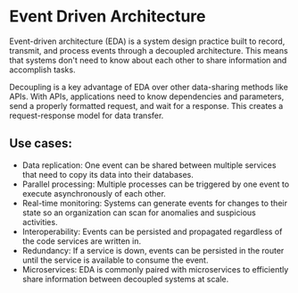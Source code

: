 # Event Driven Architecture

Event-driven architecture (EDA) is a system design practice built to record, transmit, and process events through
a decoupled architecture. This means that systems don't need to know about each other to share information and accomplish tasks.

Decoupling is a key advantage of EDA over other data-sharing methods like APIs.
With APIs, applications need to know dependencies and parameters, send a properly formatted request, and wait for a response.
This creates a request-response model for data transfer.

## Use cases:

* Data replication: One event can be shared between multiple services that need to copy its data into their databases.
* Parallel processing: Multiple processes can be triggered by one event to execute asynchronously of each other.
* Real-time monitoring: Systems can generate events for changes to their state so an organization can scan for anomalies and suspicious activities.
* Interoperability: Events can be persisted and propagated regardless of the code services are written in.
* Redundancy: If a service is down, events can be persisted in the router until the service is available to consume the event.
* Microservices: EDA is commonly paired with microservices to efficiently share information between decoupled systems at scale.
